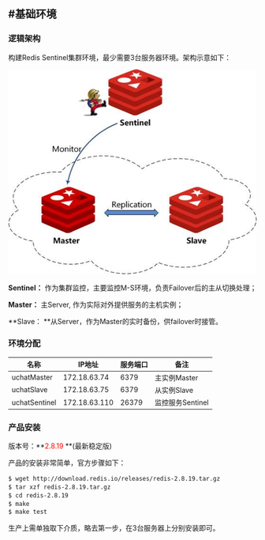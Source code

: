 #基础环境
---

### 逻辑架构

构建Redis Sentinel集群环境，最少需要3台服务器环境。架构示意如下：

![](../pic/framework.jpg)

**Sentinel：** 作为集群监控，主要监控M-S环境，负责Failover后的主从切换处理；

**Master：** 主Server, 作为实际对外提供服务的主机实例；

**Slave： **从Server，作为Master的实时备份，供failover时接管。

### 环境分配

|名称	        |IP地址	        |服务端口	|备注            |
| --            | --            | --        | --             |
|uchatMaster	|172.18.63.74	|6379	    |主实例Master    |
|uchatSlave	    |172.18.63.75	|6379	    |从实例Slave     |
|uchatSentinel	|172.18.63.110	|26379	    |监控服务Sentinel|


### 产品安装

版本号：**<font color=red>2.8.19</font> **(最新稳定版)

产品的安装非常简单，官方步骤如下：

```sh
$ wget http://download.redis.io/releases/redis-2.8.19.tar.gz
$ tar xzf redis-2.8.19.tar.gz
$ cd redis-2.8.19
$ make
$ make test
```

生产上需单独取下介质，略去第一步，在3台服务器上分别安装即可。
